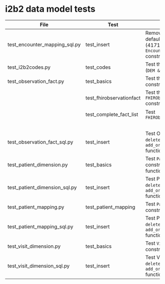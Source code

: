 # i2b2 data model tests

| File | Test | Function | Dependencies |
| ---- | ---- | -------- | -------- |
| test_encounter_mapping_sql.py | test_insert | Remove all entries for the default upload identifier (41712) and then test `EncounterMapping()` constructor | |
| test_i2b2codes.py | test_codes | Test the i2b2 demographics (`DEM &#124; AGE:`, etc.) | |
| test_observation_fact.py | test_basics | Test the `ObservationFact()` constructor | |
| | test_fhirobservationfact | Test the `FHIRObservationFact()` constructor | http://build.fhir.org/observation-example-bmi.ttl |
| | test_complete_fact_list | Test `FHIRObservationFactFactory` | http://build.fhir.org/observation-example-bmi.ttl |
| | | | data/test_complete_fact_list.tsv |
| test_observation_fact_sql.py | test_insert | Test ObservationFact `delete_upload_id` and `add_or_update_records` functions | |
| test_patient_dimension.py | test_basics | Test `PatientDimension()` constructor and accessor functions | |
| test_patient_dimension_sql.py | test_insert | Test PatientDimension `delete_upload_id` and `add_or_update_records` functions | |
| test_patient_mapping.py | test_patient_mapping | Test `PatientMapping()` constructor | |
| test_patient_mapping_sql.py | test_insert | Test PatientMapping `delete_uploadd` and `add_or_update_records` functions | |
| test_visit_dimension.py | test_basics | Test `VisitDimension()` constructor | |
| test_visit_dimension_sql.py | test_insert |  Test VisitDimension  `delete_uploadd` and `add_or_update_records` functions | |


